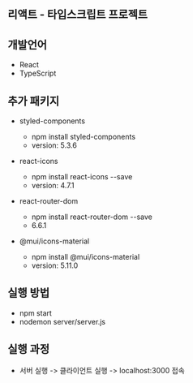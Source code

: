 ## 리액트 - 타입스크립트 프로젝트

## 개발언어
- React
- TypeScript

## 추가 패키지
- styled-components
    - npm install styled-components
    - version: 5.3.6


- react-icons
  - npm install react-icons --save
  - version: 4.7.1


- react-router-dom
  - npm install react-router-dom --save
  - 6.6.1


- @mui/icons-material 
  - npm install @mui/icons-material 
  - version: 5.11.0


## 실행 방법
- npm start
- nodemon server/server.js

## 실행 과정
- 서버 실행 -> 클라이언트 실행 -> localhost:3000 접속